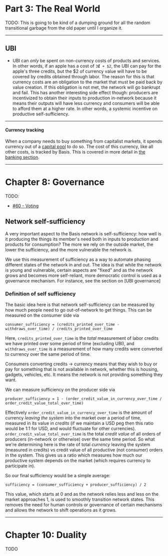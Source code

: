 # Part 3: The Real World

TODO: This is going to be kind of a dumping ground for all the random transitional garbage from the old paper until I organize it.

---------

## UBI

- UBI can *only* be spent on non-currency costs of products and services. In other words, if an apple has a cost of `3₡ + $2`, the UBI can pay for the apple's three credits, but the $2 of currency value will have to be covered by credits obtained through labor. The reason for this is that currency costs are an obligation to the market that must be paid back by value creation. If this obligation is not met, the network will go bankrupt and fail. This has another interesting side effect though: producers are incentivized to obtain their inputs to production in-network because it means their outputs will have less currency and consumers will be able to afford them at a higher rate. In other words, a systemic incentive on productive self-sufficiency.

---------

#### Currency tracking

When a company needs to buy something from capitalist markets, it spends currency out of a [capital pool](#capital-pools) to do so. The cost of this currency, like all other costs, is tracked by Basis. This is covered in more detail in [the banking section](#currency-tracking-1).

---------

# Chapter 8: Governance

TODO:

- [#60 - Voting](https://github.com/basisproject/tracker/issues/60)

## Network self-sufficiency

A very important aspect to the Basis network is self-sufficiency: how well is it producing the things its member's need both in inputs to production and products for consumption? The more we rely on the outside market, the lower the sufficiency, and the more vulnerable the network is.

We use this measurement of sufficiency as a way to automate phasing different states of the network in and out. The idea is that while the network is young and vulnerable, certain aspects are "fixed" and as the network grows and becomes more self-reliant, more democratic control is used as a governance mechanism. For instance, see the section on [UBI governance]

### Definition of self sufficiency

The basic idea here is that network self-sufficiency can be measured by how much people need to go out-of-network to get things. This can be measured on the consumer side via

```
consumer_sufficiency = (credits_printed_over_time - withdraws_over_time) / credits_printed_over_time
```

Here, `credits_printed_over_time` is the *total* measurement of labor credits we have printed over some period of time (excluding UBI), and `withdraws_over_time` is a measurement of how many credits were converted to currency over the same period of time.

Consumers converting credits -> currency means that they wish to buy or pay for something that is not available in network, whether this is housing, gadgets, vehicles, etc. It means the network is not providing something they want.

We can measure sufficiency on the producer side via

```
producer_sufficiency = 1 - (order_credit_value_in_currency_over_time / order_credit_value_total_over_time)
```

Effectively `order_credit_value_in_currency_over_time` is the amount of currency *leaving the system* into the market over a period of time, measured in its value in *credits* (if we maintain a USD peg then this ratio would be 1:1 for USD, and would fluctuate for other currencies). `order_credit_value_total_over_time` is the total *credit value* of all orders of producers (in-network or otherwise) over the same time period. So what we're determining here is the rate of total *currency* leaving the system (measured in credits) vs credit value of all productive (not consumer) orders in the system. This gives us a ratio which measures how much our productive system depends on the market (which requires currency to participate in).

So our final sufficiency would be a simple average:

```
sufficiency = (consumer_sufficiency + producer_sufficiency) / 2
```

This value, which starts at 0 and as the network relies less and less on the market approaches 1, is used to smoothly transition network states. This removes the need for human controls or governance of certain mechanisms and allows the network to shift operations as it grows.

---

# Chapter 10: Duality

TODO




